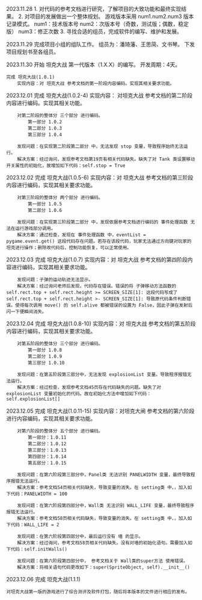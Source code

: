 2023.11.28
    1. 对代码的参考文档进行研究，了解项目的大致功能和最终实现结果。
    2. 对项目的发展做出一个整体规划。
        游戏版本采用 num1.num2.num3 版本记录模式。
        num1：技术版本号
        num2：次版本号（奇数，测试版；偶数，稳定版）
        num3：修正次数
    3. 寻找合适的组员，完成软件的编写、维护和发展。

2023.11.29
    完成项目小组的组队工作。
        组员为：潘琦藩、王思简、文书琴。
    下发项目规划书至各组员。

2023.11.30
    开始 坦克大战 第一代版本（1.X.X）的编写。
    开发周期：4天。

    完成 坦克大战(1.0.1) 
        实现内容：对 坦克大战 参考文档的第一阶段内容编码。实现其相关要求功能。

2023.12.01
    完成 坦克大战(1.0.2-4)
        实现内容： 对坦克大战 参考文档的第二阶段内容进行编码。实现其相关功能。

        对第二阶段的整体分 三个部分 进行编码。
            第一部分 1.0.2
            第二部分 1.0.3
            第三部分 1.0.4
        
        发现问题：在实现第二阶段第二部分 中，无法发现 stop 变量，导致程序始终无法运行。
        解决方案：经过询问，发现参考文档第19页有相关代码缺失。缺失了对 Tank 类设置移动开关属性的初始化，故增加如下代码：self.stop = True

2023.12.02
    完成 坦克大战(1.0.5-6)
        实现内容：对 坦克大战 参考文档的第三阶段内容进行编码，实现其相关要求功能。

        对第三阶段的整体分 两个部分 进行编码。
            第一部分 1.0.5
            第二部分 1.0.6
        
        发现问题：在实现第三阶段第二部分 中，发现依据参考文档进行编码的 事件处理函数 无法在运行游戏部分调用。
        解决方案：通过检查，发现在 事件处理函数 中，eventList = pygame.event.get() 这段代码存在问题。若存在该段代码，玩家无法通过方向键对玩家的坦克进行操作；删除改代码后，控制功能恢复，可以正常使用。

2023.12.03
    完成 坦克大战(1.0.7)
        实现内容：对 坦克大战 参考文档的第四阶段内容进行编码，实现其相关要求功能。

        发现问题：子弹的运动轨迹无法显示。
        解决方案：经过询问老师后发现，代码存在错误。错误的将 子弹移动方法函数的 self.rect.top + self.rect.height >= SCREEN_SIZE[1]: 这段代码写成了 self.rect.top + self.rect.height >- SCREEN_SIZE[1]: 导致原代码条件判断错误。使得每次调用 move() 的 self.alive 都被错误的设置为 False，因此子弹在发射后闪一下便瞬间消失。

2023.12.04
    完成 坦克大战(1.0.8-10)
        实现内容：对 坦克大战 参考文档的第五阶段内容进行编码，实现其相关要求功能。

        对第五阶段的整体分 三个部分 进行编码。
            第一部分 1.0.8
            第二部分 1.0.9
            第三部分 1.0.10

        发现问题：在第五阶段第三部分中，无法发现 explosionList 变量。导致程序报错无法运行。
        解决方案：经过检查，发现参考文档45页存在代码缺失的问题。缺失了对 explosionList 变量初始化的代码。故在初始化方法中增加如下代码：self.explosionList[]

2023.12.05
    完成 坦克大战(1.0.11-15)
        实现内容：对坦克大闸 参考文档的第六阶段进行内容编码，实现其相关要求功能。

        对第六阶段的整体分 五个部分 进行编码。
            第一部分：1.0.11
            第二部分：1.0.12
            第三部分：1.0.13
            第四部分：1.0.14
            第五部分：1.0.15

        发现问题：在第六阶段第三部分中，Panel类 无法识别 PANELWIDTH 变量，最终导致程序报错无法运行。
        解决方案：参考文档54页相关代码缺失，导致变量的消失。在 setting类 中，，加入如下代码：PANELWIDTH = 100

        发现问题：在第六阶段第四部分中，Wall类 无法识别 WALL_LIFE 变量，最终导致程序报错无法运行。
        解决方案：参考文档58页相关代码缺失，导致变量的消失。在 setting类 中，，加入如下代码：WALL_LIFE = 2

        发现问题：在第六阶段第四部分中，最后运行没有 墙 的显示。
        解决方案：经过询问，参考文档58页相关代码缺失。没有对墙的初始化语句。需要加入如下代码：self.initWalls()

        发现问题：在第六阶段第四部分中， 参考文档关于 Wall类的super方法 使用错误。
        解决方案：将相关语句代码更改如下：super(SpriteObject, self).__init__()

2023.12.06
    完成 坦克大战(1.1.1)

    对坦克大战第一版的游戏进行了综合测评及软件打包，随后将本版本的文件进行相应的发布。        



    